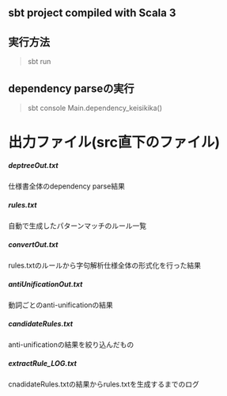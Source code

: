 ## sbt project compiled with Scala 3
## 実行方法
> sbt run

## dependency parseの実行
> sbt console
> Main.dependency_keisikika()

# 出力ファイル(src直下のファイル)
<h5>deptreeOut.txt</h5>
仕様書全体のdependency parse結果

<h5>rules.txt</h5>
自動で生成したパターンマッチのルール一覧

<h5>convertOut.txt</h5>
rules.txtのルールから字句解析仕様全体の形式化を行った結果

<h5>antiUnificationOut.txt</h5>
動詞ごとのanti-unificationの結果

<h5>candidateRules.txt</h5>
anti-unificationの結果を絞り込んだもの






<h5>extractRule_LOG.txt</h5>
cnadidateRules.txtの結果からrules.txtを生成するまでのログ

